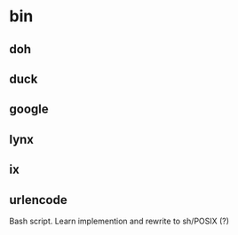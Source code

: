 # bin

## doh

## duck

## google

## lynx

## ix

## urlencode

Bash script. Learn implemention and rewrite to sh/POSIX (?)
